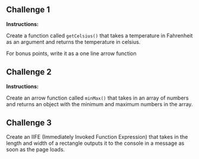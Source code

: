 ## Challenge 1

**Instructions:**

Create a function called `getCelsius()` that takes a temperature in Fahrenheit as an argument and returns the temperature in celsius.

For bonus points, write it as a one line arrow function

## Challenge 2

**Instructions:**

Create an arrow function called `minMax()` that takes in an array of numbers and returns an object with the minimum and maximum numbers in the array.


## Challenge 3

Create an IIFE (Immediately Invoked Function Expression) that takes in the length and width of a rectangle outputs it to the console in a message as soon as the page loads.